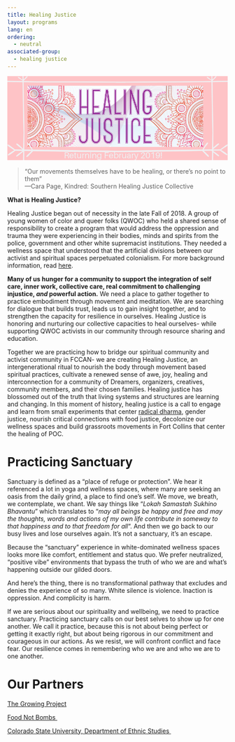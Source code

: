 ```yaml
---
title: Healing Justice
layout: programs
lang: en
ordering:
  - neutral
associated-group:
  - healing justice
---
```

![](/media/Healing-Justice.png)

> “Our movements themselves have to be healing, or there’s no point to them”\
> —Cara Page, Kindred: Southern Healing Justice Collective

**What is Healing Justice?**

Healing Justice began out of necessity in the late Fall of 2018. A group of young women of color and queer folks (QWOC) who held a shared sense of responsibility to create a program that would address the oppression and trauma they were experiencing in their bodies, minds and spirits from the police, government and other white supremacist institutions. They needed a wellness space that understood that the artificial divisions between our activist and spiritual spaces perpetuated colonialism. For more background information, read [here](http://fccan.org/uncategorized/healing-justice/).

**Many of us hunger for a community to support the integration of self care, inner work, collective care, real commitment to challenging injustice, *and* powerful action.** We need a place to gather together to practice embodiment through movement and meditation. We are searching for dialogue that builds trust, leads us to gain insight together, and to strengthen the capacity for resilience in ourselves. Healing Justice is honoring and nurturing our collective capacities to heal ourselves- while supporting QWOC activists in our community through resource sharing and education.

Together we are practicing how to bridge our spiritual community and activist community in FCCAN- we are creating Healing Justice, an intergenerational ritual to nourish the body through movement based spiritual practices, cultivate a renewed sense of awe, joy, healing and interconnection for a community of Dreamers, organizers, creatives, community members, and their chosen families. Healing justice has blossomed out of the truth that living systems and structures are learning and changing. In this moment of history, healing justice is a call to engage and learn from small experiments that center [radical dharma](http://radicaldharma.org/), gender justice, nourish critical connections with food justice, decolonize our wellness spaces and build grassroots movements in Fort Collins that center the healing of POC.

# Practicing Sanctuary

Sanctuary is defined as a “place of refuge or protection”. We hear it referenced a lot in yoga and wellness spaces, where many are seeking an oasis from the daily grind, a place to find one’s self. We move, we breath, we contemplate, we chant. We say things like “*Lokah Samastah Sukhino Bhavantu*” which translates to “*may all beings be happy and free and may the thoughts, words and actions of my own life contribute in someway to that happiness and to that freedom for all*“. And then we go back to our busy lives and lose ourselves again. It’s not a sanctuary, it’s an escape.

Because the “sanctuary” experience in white-dominated wellness spaces looks more like comfort, entitlement and status quo. We prefer neutralized, “positive vibe” environments that bypass the truth of who we are and what’s happening outside our gilded doors.

And here’s the thing, there is no transformational pathway that excludes and denies the experience of so many. White silence is violence. Inaction is oppression. And complicity is harm.

If we are serious about our spirituality and wellbeing, we need to practice sanctuary. Practicing sanctuary calls on our best selves to show up for one another. ​We call it practice, because this is not about being perfect or getting it exactly right, but about being rigorous in our commitment and courageous in our actions. As we resist, we will confront conflict and face fear. Our resilience comes in remembering who we are and who we are to one another.



# Our Partners

[The Growing Project](http://www.thegrowingproject.org/)

[Food Not Bombs ](https://www.facebook.com/Food-Not-Bombs-Fort-Collins-1787637267968000/)

[Colorado State University, Department of Ethnic Studies ](https://ethnicstudies.colostate.edu/)